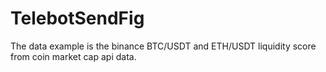 # TelebotSendFig
The data example is the binance BTC/USDT and ETH/USDT liquidity score from coin market cap api data. 
